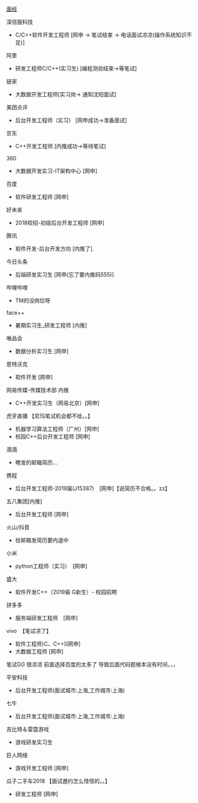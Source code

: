 [面经](http://tabris.top/2018/01/31/2018-1-31/)

深信服科技
- C/C++软件开发工程师 [网申 -> 笔试结束 -> 电话面试凉凉(操作系统知识不足)]

阿里
- 研发工程师C/C++(实习生) [编程测验结束->等笔试]

链家
- 大数据开发工程师[实习岗-> 通知沈阳面试]

美团点评
- 后台开发工程师（实习） [网申成功->准备面试]

京东
- C++开发工程师 [内推成功->等待笔试]

360
- 大数据开发实习-IT架构中心 [网申]

百度
- 软件研发工程师 [网申]

好未来
- 2018校招-初级后台开发工程师  [网申]

腾讯
- 软件开发-后台开发方向 [内推了].

今日头条
- 后端研发实习生 [网申(忘了要内推码555)]

哔哩哔哩
- TM的没岗位呀

face++
- 暑期实习生_研发工程师 [内推]

唯品会
- 数据分析实习生 [网申]

思特沃克
- 软件开发 [网申]

网易传媒-传媒技术部	内推
- C++开发实习生（网易北京）[网申]

虎牙直播 【尼玛笔试机会都不给。。】
- 机器学习算法工程师（广州）[网申]
- 校园C++后台开发工程师 [网申]

滴滴
- 瞎发的邮箱简历...

携程
- 后台开发工程师-2019届(J15387)　[网申]【说简历不合格。。zz】

五八集团[内推]
- 后台开发工程师 [网申]

火山/抖音
- 给邮箱发简历要内退中

小米
- python工程师（实习）　[网申]

盛大
- 软件开发C++（2019届 G新生）- 校园招聘

拼多多
- 服务端研发工程师　[网申]

vivo  【笔试凉了】
- 软件工程师)C、C++)[网申]
- 大数据工程师	[网申]

笔试GG 很凉凉 前面选择百度的太多了 导致后面代码题根本没有时间，，，

平安科技
- 后台开发工程师(面试城市:上海,工作城市:上海)

七牛
- 后台开发工程师(面试城市:上海,工作城市:上海)

吉比特＆雷霆游戏
- 游戏研发实习生

巨人网络
- 游戏开发工程师 [网申]

瓜子二手车2018 【面试邀约怎么怪怪的。。】
- 研发工程师 [网申]
